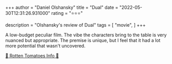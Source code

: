 +++
author = "Daniel Olshansky"
title = "Dual"
date = "2022-05-30T12:31:26.931000"
rating = "⭐⭐⭐"

description = "Olshansky's review of Dual"
tags = [
    "movie",
]
+++


A low-budget peculiar film. The vibe the characters bring to the table is very nuanced but appropriate. The premise is unique, but I feel that it had a lot more potential that wasn't uncovered.

[🍅 Rotten Tomatoes Info 🍅](https://www.rottentomatoes.com//m/dual_2022)